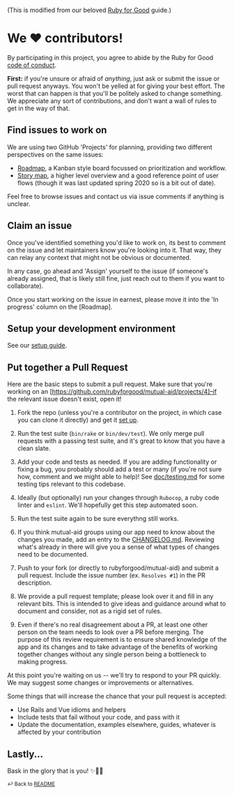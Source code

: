 (This is modified from our beloved [Ruby for Good](https://www.rubyforgood.org) guide.)

# We ♥ contributors!
By participating in this project, you agree to abide by the Ruby for Good [code of conduct](https://github.com/rubyforgood/code-of-conduct).

**First:** if you're unsure or afraid of *anything*, just ask or submit the issue or pull request anyways. You won't be yelled at for giving your best effort. The worst that can happen is that you'll be politely asked to change something. We appreciate any sort of contributions, and don't want a wall of rules to get in the way of that.

## Find issues to work on
We are using two GitHub 'Projects' for planning, providing two different perspectives on the same issues:

* [Roadmap](https://github.com/rubyforgood/mutual-aid/projects/4), a Kanban style board focussed on prioritization and workflow.
* [Story map](https://github.com/rubyforgood/mutual-aid/projects/2), a higher level overview and a good reference point of user flows (though it was last updated spring 2020 so is a bit out of date).

Feel free to browse issues and contact us via issue comments if anything is unclear.

## Claim an issue
Once you've identified something you'd like to work on, its best to comment on the issue and let maintainers know you're looking into it. That way, they can relay any context that might not be obvious or documented.

In any case, go ahead and 'Assign' yourself to the issue (if someone's already assigned, that is likely still fine, just reach out to them if you want to collaborate).

Once you start working on the issue in earnest, please move it into the 'In progress' column on the [Roadmap].

## Setup your development environment
See our [setup guide](setup.md).

## Put together a Pull Request

Here are the basic steps to submit a pull request. Make sure that you're working on an [https://github.com/rubyforgood/mutual-aid/projects/4]–if the relevant issue doesn't exist, open it!

1. Fork the repo (unless you're a contributor on the project, in which case you can clone it directly) and get it [set up](setup.md).

1. Run the test suite (`bin/rake` or `bin/dev/test`). We only merge pull requests with a passing test suite, and it's great to know that you have a clean slate.

1. Add your code and tests as needed. If you are adding functionality or fixing a bug, you probably should add a test or many (if you're not sure how, comment and we might able to help)! See [doc/testing.md](testing.md) for some testing tips relevant to this codebase.

1. Ideally (but optionally) run your changes through `Rubocop`, a ruby code linter and `eslint`. We'll hopefully get this step automated soon.

1. Run the test suite again  to be sure everythng still works.

1. If you think mutual-aid groups using our app need to know about the changes you made, add an entry to the [CHANGELOG.md](/CHANGELOG.md). Reviewing what's already in there will give you a sense of what types of changes need to be documented.

1. Push to your fork (or directly to rubyforgood/mutual-aid) and submit a pull request. Include the issue number (ex. `Resolves #1`) in the PR description.

1. We provide a pull request template; please look over it and fill in any relevant bits. This is intended to give ideas and guidance around what to document and consider, not as a rigid set of rules.

1. Even if there's no real disagreement about a PR, at least one other person on the team needs to look over a PR before merging. The purpose of this review requirement is to ensure shared knowledge of the app and its changes and to take advantage of the benefits of working together changes without any single person being a bottleneck to making progress.

At this point you're waiting on us -- we'll try to respond to your PR quickly. We may suggest some changes or improvements or alternatives.

Some things that will increase the chance that your pull request is accepted:

* Use Rails and Vue idioms and helpers
* Include tests that fail without your code, and pass with it
* Update the documentation, examples elsewhere, guides, whatever is affected by your contribution

## Lastly...
Bask in the glory that is you! ✨🙏🏾


<sub>↩ Back to [README](/README.md)</sub>
